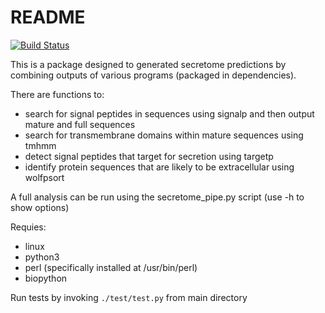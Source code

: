 README
======

[![Build Status](https://travis-ci.org/fmaguire/predict_secretome.svg)](https://travis-ci.org/fmaguire/predict_secretome)

This is a package designed to generated secretome predictions by combining 
outputs of various programs (packaged in dependencies). 

There are functions to:
* search for signal peptides in sequences using signalp and then output mature and full sequences
* search for transmembrane domains within mature sequences using tmhmm
* detect signal peptides that target for secretion using targetp
* identify protein sequences that are likely to be extracellular using wolfpsort

A full analysis can be run using the secretome\_pipe.py script (use -h to show
options)

Requies:
* linux 
* python3 
* perl (specifically installed at /usr/bin/perl)
* biopython

Run tests by invoking ```./test/test.py``` from main directory
